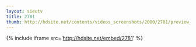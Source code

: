 ```yaml
---
layout: sieutv
title: 2781
thumb: http://hdsite.net/contents/videos_screenshots/2000/2781/preview_360p.mp4.jpg
---
```

{% include iframe src='http://hdsite.net/embed/2781' %}
 
